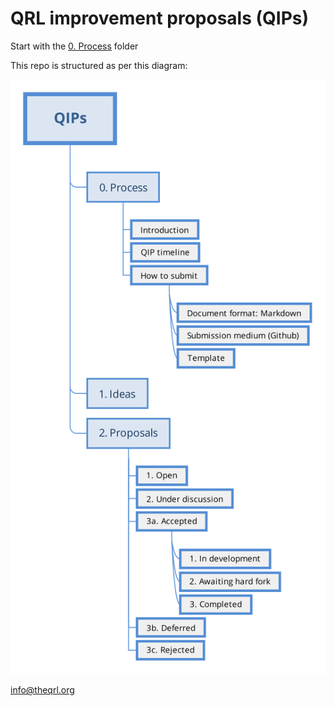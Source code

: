 # QRL improvement proposals (QIPs)

Start with the [0. Process](./0.Process) folder

This repo is structured as per this diagram:

![Repo map](./repo_outline.svg)

info@theqrl.org
